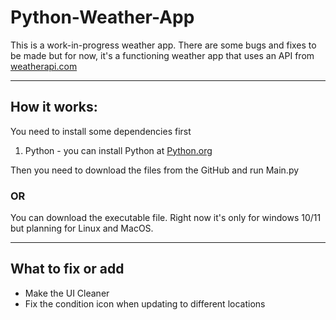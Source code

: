 # Python-Weather-App
This is a work-in-progress weather app.
There are some bugs and fixes to be made but for now, it's a functioning weather app that uses an API from [weatherapi.com](https://www.weatherapi.com)
__________________________________________________________________________________________________________________________________
## How it works:
 You need to install some dependencies first 
 1. Python - you can install Python at [Python.org](https://www.python.org/downloads/)

Then you need to download the files from the GitHub and run Main.py 

### OR
You can download the executable file. Right now it's only for windows 10/11 but planning for Linux and MacOS.
__________________________________________________________________________________________________________________________________
## What to fix or add
- Make the UI Cleaner
- Fix the condition icon when updating to different locations
